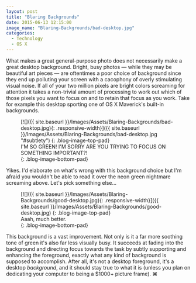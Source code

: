```yaml
---
layout: post
title: "Blaring Backgrounds"
date: 2015-06-13 12:15:00
image_name: "Blaring-Backgrounds/bad-desktop.jpg"
categories:
  - Technology
  - OS X
---
```


What makes a great general-purpose photo does not necessarily make a great desktop background. Bright, busy photos &#8212; while they may be beautiful art pieces &#8212; are oftentimes a poor choice of background since they end up polluting your screen with a cacophony of overly stimulating visual noise. If all of your two million pixels are bright colors screaming for attention it takes a non-trivial amount of processing to work out which of those pixels you want to focus on and to retain that focus as you work. Take for example this desktop sporting one of OS X Maverick's built-in backgrounds.

<figure markdown="1">
[![]({{ site.baseurl }}/Images/Assets/Blaring-Backgrounds/bad-desktop.jpg){: .responsive-width}]({{ site.baseurl }}/Images/Assets/Blaring-Backgrounds/bad-desktop.jpg "#subtlety")
{: .blog-image-top-pad}
<figcaption>
I'M SO GREEN! I'M SORRY ARE YOU TRYING TO FOCUS ON SOMETHING IMPORTANT?!
</figcaption>
{: .blog-image-bottom-pad}
</figure>

Yikes. I'd elaborate on what's wrong with this background choice but I'm afraid you wouldn't be able to read it over the neon green nightmare screaming above. Let's pick something else...

<figure markdown="1">
[![]({{ site.baseurl }}/Images/Assets/Blaring-Backgrounds/good-desktop.jpg){: .responsive-width}]({{ site.baseurl }}/Images/Assets/Blaring-Backgrounds/good-desktop.jpg)
{: .blog-image-top-pad}
<figcaption>
Aaah, much better.
</figcaption>
{: .blog-image-bottom-pad}
</figure>

This background is a vast improvement. Not only is it a far more soothing tone of green it's also far less visually busy. It succeeds at fading into the background and directing focus towards the task by subtly supporting and enhancing the foreground, exactly what any kind of background is supposed to accomplish. After all, it's not a desktop foreground, it's a desktop *background*, and it should stay true to what it is (unless you plan on dedicating your computer to being a $1000+ picture frame). ⌘